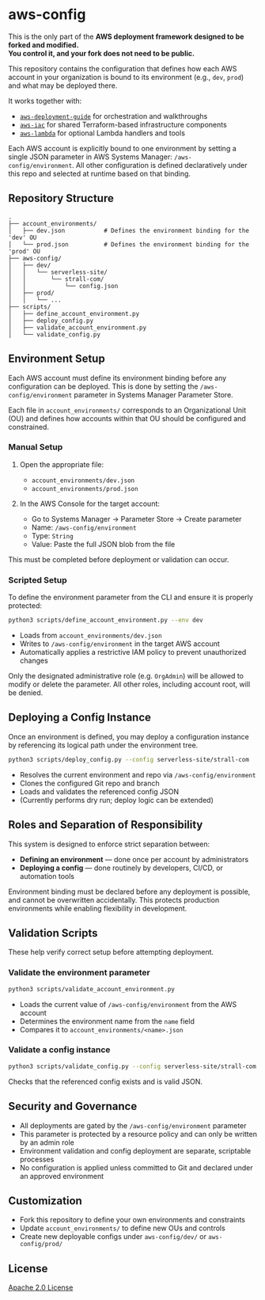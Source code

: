 # aws-config

This is the only part of the **AWS deployment framework designed to be forked and modified.**  
**You control it, and your fork does not need to be public.**

This repository contains the configuration that defines how each AWS account in your organization is bound to its environment (e.g., `dev`, `prod`) and what may be deployed there.

It works together with:
- [`aws-deployment-guide`](https://github.com/tstrall/aws-deployment-guide) for orchestration and walkthroughs
- [`aws-iac`](https://github.com/tstrall/aws-iac) for shared Terraform-based infrastructure components
- [`aws-lambda`](https://github.com/tstrall/aws-lambda) for optional Lambda handlers and tools

Each AWS account is explicitly bound to one environment by setting a single JSON parameter in AWS Systems Manager: `/aws-config/environment`. All other configuration is defined declaratively under this repo and selected at runtime based on that binding.

## Repository Structure

```
.
├── account_environments/
│   ├── dev.json           # Defines the environment binding for the 'dev' OU
│   └── prod.json          # Defines the environment binding for the 'prod' OU
├── aws-config/
│   ├── dev/
│   │   └── serverless-site/
│   │       └── strall-com/
│   │           └── config.json
│   ├── prod/
│   │   └── ...
├── scripts/
│   ├── define_account_environment.py
│   ├── deploy_config.py
│   ├── validate_account_environment.py
│   └── validate_config.py
```

## Environment Setup

Each AWS account must define its environment binding before any configuration can be deployed. This is done by setting the `/aws-config/environment` parameter in Systems Manager Parameter Store.

Each file in `account_environments/` corresponds to an Organizational Unit (OU) and defines how accounts within that OU should be configured and constrained.

### Manual Setup

1. Open the appropriate file:
   - `account_environments/dev.json`
   - `account_environments/prod.json`

2. In the AWS Console for the target account:
   - Go to Systems Manager → Parameter Store → Create parameter
   - Name: `/aws-config/environment`
   - Type: `String`
   - Value: Paste the full JSON blob from the file

This must be completed before deployment or validation can occur.

### Scripted Setup

To define the environment parameter from the CLI and ensure it is properly protected:

```bash
python3 scripts/define_account_environment.py --env dev
```

- Loads from `account_environments/dev.json`
- Writes to `/aws-config/environment` in the target AWS account
- Automatically applies a restrictive IAM policy to prevent unauthorized changes

Only the designated administrative role (e.g. `OrgAdmin`) will be allowed to modify or delete the parameter. All other roles, including account root, will be denied.

## Deploying a Config Instance

Once an environment is defined, you may deploy a configuration instance by referencing its logical path under the environment tree.

```bash
python3 scripts/deploy_config.py --config serverless-site/strall-com
```

- Resolves the current environment and repo via `/aws-config/environment`
- Clones the configured Git repo and branch
- Loads and validates the referenced config JSON
- (Currently performs dry run; deploy logic can be extended)

## Roles and Separation of Responsibility

This system is designed to enforce strict separation between:

- **Defining an environment** — done once per account by administrators
- **Deploying a config** — done routinely by developers, CI/CD, or automation tools

Environment binding must be declared before any deployment is possible, and cannot be overwritten accidentally. This protects production environments while enabling flexibility in development.

## Validation Scripts

These help verify correct setup before attempting deployment.

### Validate the environment parameter

```bash
python3 scripts/validate_account_environment.py
```

- Loads the current value of `/aws-config/environment` from the AWS account
- Determines the environment name from the `name` field
- Compares it to `account_environments/<name>.json`

### Validate a config instance

```bash
python3 scripts/validate_config.py --config serverless-site/strall-com
```

Checks that the referenced config exists and is valid JSON.

## Security and Governance

- All deployments are gated by the `/aws-config/environment` parameter
- This parameter is protected by a resource policy and can only be written by an admin role
- Environment validation and config deployment are separate, scriptable processes
- No configuration is applied unless committed to Git and declared under an approved environment

## Customization

- Fork this repository to define your own environments and constraints
- Update `account_environments/` to define new OUs and controls
- Create new deployable configs under `aws-config/dev/` or `aws-config/prod/`

## License

[Apache 2.0 License](LICENSE)
